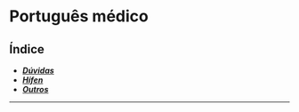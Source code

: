 # **Português médico**

## Índice

- [***Dúvidas***](dvidas.md)
- [***Hífen***](hfen.md)
- [***Outros***](outros.md)

---


